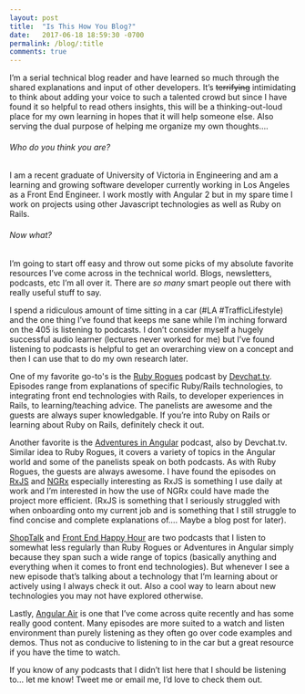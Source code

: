 ```yaml
---
layout: post
title:  "Is This How You Blog?"
date:   2017-06-18 18:59:30 -0700
permalink: /blog/:title
comments: true
---
```


I’m a serial technical blog reader and have learned so much through the shared explanations and input of other developers. It’s ~~terrifying~~ intimidating to think about adding your voice to such a talented crowd but since I have found it so helpful to read others insights, this will be a thinking-out-loud place for my own learning in hopes that it will help someone else. Also serving the dual purpose of helping me organize my own thoughts....

###### Who do you think you are?

I am a recent graduate of University of Victoria in Engineering and am a learning and growing software developer currently working in Los Angeles as a Front End Engineer. I work mostly with Angular 2 but in my spare time I work on projects using other Javascript technologies as well as Ruby on Rails.

###### Now what?

I’m going to start off easy and throw out some picks of my absolute favorite resources I’ve come across in the technical world. Blogs, newsletters, podcasts, etc I’m all over it. There are *so many* smart people out there with really useful stuff to say.


I spend a ridiculous amount of time sitting in a car (#LA #TrafficLifestyle) and the one thing I’ve found that keeps me sane while I’m inching forward on the 405 is listening to podcasts. I don’t consider myself a hugely successful audio learner (lectures never worked for me) but I’ve found listening to podcasts is helpful to get an overarching view on a concept and then I can use that to do my own research later.


One of my favorite go-to's is the [Ruby Rogues](https://devchat.tv/ruby-rogues) podcast by [Devchat.tv](https://devchat.tv/). Episodes range from explanations of specific Ruby/Rails technologies, to integrating front end technologies with Rails, to developer experiences in Rails, to learning/teaching advice. The panelists are awesome and the guests are always super knowledgable. If you’re into Ruby on Rails or learning about Ruby on Rails, definitely check it out.


Another favorite is the [Adventures in Angular](https://devchat.tv/adv-in-angular) podcast, also by Devchat.tv. Similar idea to Ruby Rogues, it covers a variety of topics in the Angular world and some of the panelists speak on both podcasts. As with Ruby Rogues, the guests are always awesome. I have found the episodes on [RxJS](https://devchat.tv/adv-in-angular/rxjs-with-angular) and [NGRx](https://devchat.tv/adv-in-angular/ngrx-with-mike-ryan) especially interesting as RxJS is something I use daily at work and I’m interested in how the use of NGRx could have made the project more efficient. (RxJS is something that I seriously struggled with when onboarding onto my current job and is something that I still struggle to find concise and complete explanations of…. Maybe a blog post for later).


[ShopTalk](http://shoptalkshow.com/) and [Front End Happy Hour](http://frontendhappyhour.com/) are two podcasts that I listen to somewhat less regularly than Ruby Rogues or Adventures in Angular simply because they span such a wide range of topics (basically anything and everything when it comes to front end technologies). But whenever I see a new episode that’s talking about a technology that I’m learning about or actively using I always check it out. Also a cool way to learn about new technologies you may not have explored otherwise.


Lastly, [Angular Air](https://angularair.com/) is one that I’ve come across quite recently and has some really good content. Many episodes are more suited to a watch and listen environment than purely listening as they often go over code examples and demos. Thus not as conducive to listening to in the car but a great resource if you have the time to watch.


If you know of any podcasts that I didn’t list here that I should be listening to… let me know! Tweet me or email me, I’d love to check them out.
